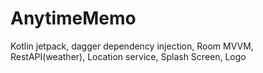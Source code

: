 # AnytimeMemo
Kotlin jetpack, dagger dependency injection, Room MVVM, RestAPI(weather), Location service,
Splash Screen, Logo
